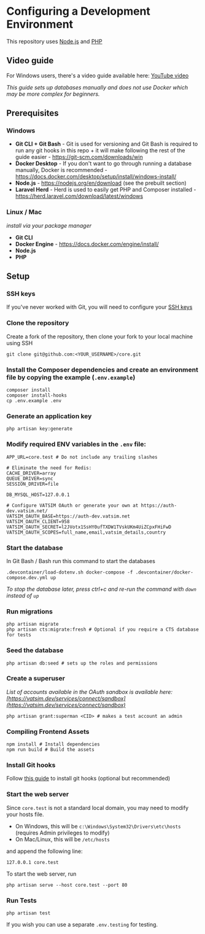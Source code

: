 # Configuring a Development Environment

This repository uses [Node.js](https://github.com/VATSIM-UK/core/blob/main/package.json) and [PHP](https://github.com/VATSIM-UK/core/blob/main/composer.json)

## Video guide

For Windows users, there's a video guide available here: [YouTube video](https://www.youtube.com/watch?v=rAQn_PcjCqU)

*This guide sets up databases manually and does not use Docker which may be more complex for beginners.*

## Prerequisites

### Windows

- **Git CLI + Git Bash** -  Git is used for versioning and Git Bash is required to run any git hooks in this repo + it will make following the rest of the guide easier - https://git-scm.com/downloads/win
- **Docker Desktop** - If you don't want to go through running a database manually, Docker is recommended - https://docs.docker.com/desktop/setup/install/windows-install/
- **Node.js** - https://nodejs.org/en/download (see the prebuilt section)
- **Laravel Herd** - Herd is used to easily get PHP and Composer installed - https://herd.laravel.com/download/latest/windows

### Linux / Mac

*install via your package manager*

- **Git CLI**
- **Docker Engine** - https://docs.docker.com/engine/install/
- **Node.js**
- **PHP**

## Setup

### SSH keys

If you've never worked with Git, you will need to configure your [SSH keys](https://docs.github.com/en/authentication/connecting-to-github-with-ssh/generating-a-new-ssh-key-and-adding-it-to-the-ssh-agent#generating-a-new-ssh-key)

### Clone the repository

Create a fork of the repository, then clone your fork to your local machine using SSH

```shell
git clone git@github.com:<YOUR_USERNAME>/core.git
```

### Install the Composer dependencies and create an environment file by copying the example (`.env.example`)

```shell
composer install
composer install-hooks
cp .env.example .env
```

### Generate an application key

```shell
php artisan key:generate
```

### Modify required ENV variables in the `.env` file:

```
APP_URL=core.test # Do not include any trailing slashes

# Eliminate the need for Redis:
CACHE_DRIVER=array
QUEUE_DRIVER=sync
SESSION_DRIVER=file

DB_MYSQL_HOST=127.0.0.1

# Configure VATSIM OAuth or generate your own at https://auth-dev.vatsim.net/
VATSIM_OAUTH_BASE=https://auth-dev.vatsim.net
VATSIM_OAUTH_CLIENT=958
VATSIM_OAUTH_SECRET=l2JVotx1SsHY0ufTXDW1TVskUKm4UiZCpxFHiFwD
VATSIM_OAUTH_SCOPES=full_name,email,vatsim_details,country
```

### Start the database

In Git Bash / Bash run this command to start the databases

```shell
.devcontainer/load-dotenv.sh docker-compose -f .devcontainer/docker-compose.dev.yml up
```

*To stop the database later, press ctrl+c and re-run the command with `down` instead of `up`*

### Run migrations

```shell
php artisan migrate
php artisan cts:migrate:fresh # Optional if you require a CTS database for tests
```

### Seed the database

```shell
php artisan db:seed # sets up the roles and permissions
```

### Create a superuser

*List of accounts available in the OAuth sandbox is available here: [https://vatsim.dev/services/connect/sandbox](https://vatsim.dev/services/connect/sandbox)*

```shell
php artisan grant:superman <CID> # makes a test account an admin
```

### Compiling Frontend Assets

```shell
npm install # Install dependencies
npm run build # Build the assets
```

### Install Git hooks

Follow [this guide](https://github.com/VATSIM-UK/core/tree/main/.development/hooks) to install git hooks (optional but recommended)

### Start the web server

Since `core.test` is not a standard local domain, you may need to modify your hosts file.

- On Windows, this will be `c:\Windows\System32\Drivers\etc\hosts` (requires Admin privileges to modify)
- On Mac/Linux, this will be `/etc/hosts`

and append the following line:

```text
127.0.0.1 core.test
```

To start the web server, run

```shell
php artisan serve --host core.test --port 80
```

### Run Tests

```shell
php artisan test
```

If you wish you can use a separate `.env.testing` for testing.
